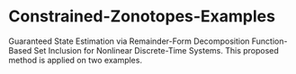 # Constrained-Zonotopes-Examples
Guaranteed State Estimation via Remainder-Form Decomposition Function-Based Set Inclusion for Nonlinear Discrete-Time Systems. This proposed method is applied on two examples. 
